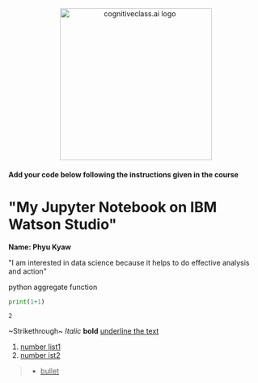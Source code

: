 <center>
    <img src="https://cf-courses-data.s3.us.cloud-object-storage.appdomain.cloud/IBMDeveloperSkillsNetwork-DS0105EN-SkillsNetwork/labs/Module2/images/SN_web_lightmode.png" width="300" alt="cognitiveclass.ai logo">
</center>


#### Add your code below following the instructions given in the course


 # "My Jupyter Notebook on IBM Watson Studio"

**Name: Phyu Kyaw**

 "I am interested in data science because it helps to do effective analysis and action"

python aggregate function 


```python
print(1+1)
```

    2


~Strikethrough~
_Italic_
**bold**
<u>underline the text
    
1. number list1
2. number ist2
    

>* bullet
